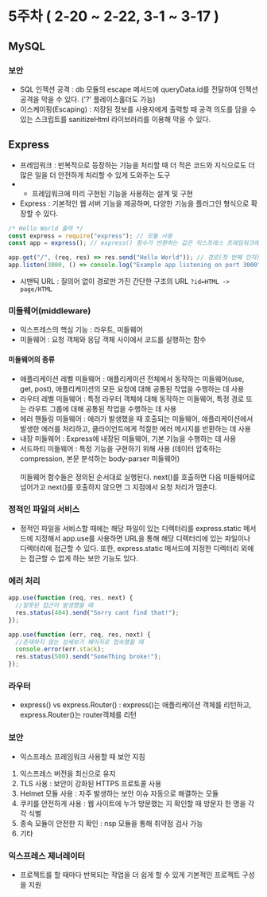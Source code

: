 # 5주차 ( 2-20 ~ 2-22, 3-1 ~ 3-17 )

## MySQL

### 보안

- SQL 인젝션 공격 : db 모듈의 escape 메서드에 queryData.id를 전달하여 인젝션 공격을 막을 수 있다. ('?' 플레이스홀더도 가능)
- 이스케이핑(Escaping) : 저장된 정보를 사용자에게 출력할 때 공격 의도를 담을 수 있는 스크립트를 sanitizeHtml 라이브러리를 이용해 막을 수 있다.

## Express

- 프레임워크 : 반복적으로 등장하는 기능을 처리할 때 더 적은 코드와 지식으로도 더 많은 일을 더 안전하게 처리할 수 있게 도와주는 도구
- - 프레임워크에 미리 구현된 기능을 사용하는 설계 및 구현
- Express : 기본적인 웹 서버 기능을 제공하며, 다양한 기능을 플러그인 형식으로 확장할 수 있다.

```jsx
/* Hello World 출력 */
const express = require("express"); // 모듈 사용
const app = express(); // express() 함수가 반환하는 값은 익스프레스 프레임워크에서 제공하는 Application 객체

app.get("/", (req, res) => res.send("Hello World")); // 경로(첫 번째 인자), 콜백 함수(두 번째 인자)
app.listen(3000, () => console.log("Example app listening on port 3000")); //첫 번째 인수로 3000 포트 전달, 콟백 함수(두 번재 인자)
```

- 시맨틱 URL : 질의어 없이 경로만 가진 간단한 구조의 URL
  `?id=HTML -> page/HTML`

### 미들웨어(middleware)

- 익스프레스의 핵심 기능 : 라우트, 미들웨어
- 미들웨어 : 요청 객체와 응답 객체 사이에서 코드를 실행하는 함수

#### 미들웨어의 종류

- 애플리케이션 레벨 미들웨어 : 애플리케이션 전체에서 동작하는 미들웨어(use, get, post), 애플리케이션의 모든 요청에 대해 공통된 작업을 수행하는 데 사용
- 라우터 레벨 미들웨어 : 특정 라우터 객체에 대해 동작하는 미들웨어, 특정 경로 또는 라우트 그룹에 대해 공통된 작업을 수행하는 데 사용
- 에러 핸들링 미들웨어 : 에러가 발생했을 때 호출되는 미들웨어, 애플리케이션에서 발생한 에러를 처리하고, 클라이언트에게 적절한 에러 메시지를 반환하는 데 사용
- 내장 미들웨어 : Express에 내장된 미들웨어, 기본 기능을 수행하는 데 사용
- 서드파티 미들웨어 : 특정 기능을 구현하기 위해 사용 (데이터 압축하는 compression, 본문 분석하는 body-parser 미들웨어) <br>  
  미들웨어 함수들은 정의된 순서대로 실행된다. next()를 호출하면 다음 미들웨어로 넘어가고 next()를 호출하지 않으면 그 지점에서 요청 처리가 멈춘다.

### 정적인 파일의 서비스

- 정적인 파일을 서비스할 때에는 해당 파일이 있는 디렉터리를 express.static 메서드에 지정해서 app.use를 사용하면 URL을 통해 해당 디렉터리에 있는 파일이나 디렉터리에 접근할 수 있다. 또한, express.static 메서드에 지정한 디렉터리 외에는 접근할 수 없게 하는 보안 기능도 있다.

### 에러 처리

```jsx
app.use(function (req, res, next) {
  //잘못된 접근이 발생했을 때
  res.status(404).send("Sorry cant find that!");
});
```

```jsx
app.use(function (err, req, res, next) {
  //존재하지 않는 상세보기 페이지로 접속했을 때
  console.error(err.stack);
  res.status(500).send("SomeThing broke!");
});
```

### 라우터

- express() vs express.Router() : express()는 애플리케이션 객체를 리턴하고, express.Router()는 router객체를 리턴

### 보안

- 익스프레스 프레임워크 사용할 때 보안 지침

1. 익스프레스 버전을 최신으로 유지
2. TLS 사용 : 보안이 강화된 HTTPS 프로토콜 사용
3. Helmet 모듈 사용 : 자주 발생하는 보안 이슈 자동으로 해결하는 모듈
4. 쿠키를 안전하게 사용 : 웹 사이트에 누가 방문했는 지 확인할 때 방문자 한 명을 각각 식별
5. 종속 모듈이 안전한 지 확인 : nsp 모듈을 통해 취약점 검사 가능
6. 기타

### 익스프레스 제너레이터

- 프로젝트를 할 때마다 반복되는 작업을 더 쉽게 할 수 있게 기본적인 프로젝트 구성을 지원
